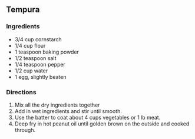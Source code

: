 ## Tempura

### Ingredients


* 3/4 cup cornstarch
* 1/4 cup flour
* 1 teaspoon baking powder
* 1/2 teaspoon salt
* 1/4 teaspoon pepper
* 1/2 cup water
* 1 egg, slightly beaten

### Directions

1. Mix all the dry ingredients together
2. Add in wet ingredients and stir until smooth.
3. Use the batter to coat about 4 cups vegetables or 1 lb meat.
4. Deep fry in hot peanut oil until golden brown on the outside and cooked through.
